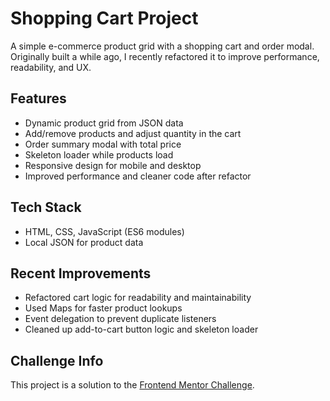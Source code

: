 # Shopping Cart Project

A simple e-commerce product grid with a shopping cart and order modal. Originally built a while ago, I recently refactored it to improve performance, readability, and UX.

## Features
- Dynamic product grid from JSON data
- Add/remove products and adjust quantity in the cart
- Order summary modal with total price
- Skeleton loader while products load
- Responsive design for mobile and desktop
- Improved performance and cleaner code after refactor

## Tech Stack
- HTML, CSS, JavaScript (ES6 modules)
- Local JSON for product data

## Recent Improvements
- Refactored cart logic for readability and maintainability
- Used Maps for faster product lookups
- Event delegation to prevent duplicate listeners
- Cleaned up add-to-cart button logic and skeleton loader

## Challenge Info
This project is a solution to the [Frontend Mentor Challenge](https://www.frontendmentor.io/challenges/product-list-with-cart-5MmqLVAp_d).  
